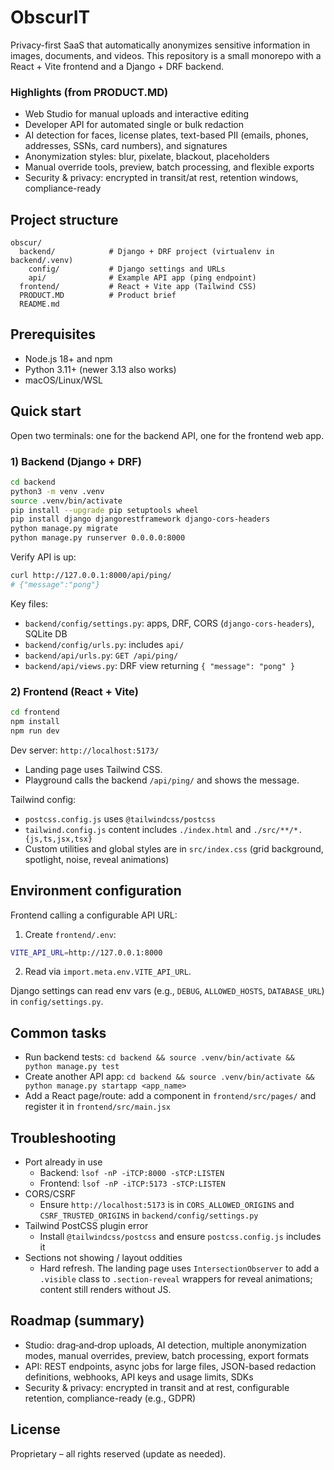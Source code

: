 # ObscurIT

Privacy-first SaaS that automatically anonymizes sensitive information in images, documents, and videos. This repository is a small monorepo with a React + Vite frontend and a Django + DRF backend.

### Highlights (from PRODUCT.MD)
- Web Studio for manual uploads and interactive editing
- Developer API for automated single or bulk redaction
- AI detection for faces, license plates, text-based PII (emails, phones, addresses, SSNs, card numbers), and signatures
- Anonymization styles: blur, pixelate, blackout, placeholders
- Manual override tools, preview, batch processing, and flexible exports
- Security & privacy: encrypted in transit/at rest, retention windows, compliance-ready

## Project structure
```
obscur/
  backend/            # Django + DRF project (virtualenv in backend/.venv)
    config/           # Django settings and URLs
    api/              # Example API app (ping endpoint)
  frontend/           # React + Vite app (Tailwind CSS)
  PRODUCT.MD          # Product brief
  README.md
```

## Prerequisites
- Node.js 18+ and npm
- Python 3.11+ (newer 3.13 also works)
- macOS/Linux/WSL

## Quick start
Open two terminals: one for the backend API, one for the frontend web app.

### 1) Backend (Django + DRF)
```bash
cd backend
python3 -m venv .venv
source .venv/bin/activate
pip install --upgrade pip setuptools wheel
pip install django djangorestframework django-cors-headers
python manage.py migrate
python manage.py runserver 0.0.0.0:8000
```
Verify API is up:
```bash
curl http://127.0.0.1:8000/api/ping/
# {"message":"pong"}
```
Key files:
- `backend/config/settings.py`: apps, DRF, CORS (`django-cors-headers`), SQLite DB
- `backend/config/urls.py`: includes `api/`
- `backend/api/urls.py`: `GET /api/ping/`
- `backend/api/views.py`: DRF view returning `{ "message": "pong" }`

### 2) Frontend (React + Vite)
```bash
cd frontend
npm install
npm run dev
```
Dev server: `http://localhost:5173/`
- Landing page uses Tailwind CSS.
- Playground calls the backend `/api/ping/` and shows the message.

Tailwind config:
- `postcss.config.js` uses `@tailwindcss/postcss`
- `tailwind.config.js` content includes `./index.html` and `./src/**/*.{js,ts,jsx,tsx}`
- Custom utilities and global styles are in `src/index.css` (grid background, spotlight, noise, reveal animations)

## Environment configuration
Frontend calling a configurable API URL:
1) Create `frontend/.env`:
```bash
VITE_API_URL=http://127.0.0.1:8000
```
2) Read via `import.meta.env.VITE_API_URL`.

Django settings can read env vars (e.g., `DEBUG`, `ALLOWED_HOSTS`, `DATABASE_URL`) in `config/settings.py`.

## Common tasks
- Run backend tests: `cd backend && source .venv/bin/activate && python manage.py test`
- Create another API app: `cd backend && source .venv/bin/activate && python manage.py startapp <app_name>`
- Add a React page/route: add a component in `frontend/src/pages/` and register it in `frontend/src/main.jsx`

## Troubleshooting
- Port already in use
  - Backend: `lsof -nP -iTCP:8000 -sTCP:LISTEN`
  - Frontend: `lsof -nP -iTCP:5173 -sTCP:LISTEN`
- CORS/CSRF
  - Ensure `http://localhost:5173` is in `CORS_ALLOWED_ORIGINS` and `CSRF_TRUSTED_ORIGINS` in `backend/config/settings.py`
- Tailwind PostCSS plugin error
  - Install `@tailwindcss/postcss` and ensure `postcss.config.js` includes it
- Sections not showing / layout oddities
  - Hard refresh. The landing page uses `IntersectionObserver` to add a `.visible` class to `.section-reveal` wrappers for reveal animations; content still renders without JS.

## Roadmap (summary)
- Studio: drag‑and‑drop uploads, AI detection, multiple anonymization modes, manual overrides, preview, batch processing, export formats
- API: REST endpoints, async jobs for large files, JSON-based redaction definitions, webhooks, API keys and usage limits, SDKs
- Security & privacy: encrypted in transit and at rest, configurable retention, compliance-ready (e.g., GDPR)

## License
Proprietary – all rights reserved (update as needed).
